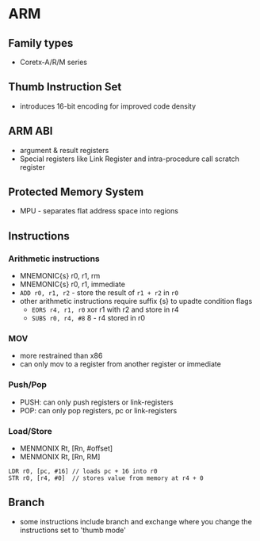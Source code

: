 # ARM

## Family types
* Coretx-A/R/M series

## Thumb Instruction Set
* introduces 16-bit encoding for improved code density


## ARM ABI
* argument & result registers
* Special registers like Link Register and intra-procedure call scratch register


## Protected Memory System
* MPU - separates flat address space into regions



## Instructions
### Arithmetic instructions
* MNEMONIC{s} r0, r1, rm
* MNEMONIC{s} r0, r1, immediate
* `ADD r0, r1, r2` - store the result of `r1 + r2` in `r0`
* other arithmetic instructions require suffix {s} to upadte condition flags
    * `EORS r4, r1, r0` xor r1 with r2 and store in r4
    * `SUBS r0, r4, #8` 8 - r4 stored in r0

### MOV
* more restrained than x86
* can only mov to a register from another register or immediate

### Push/Pop
* PUSH: can only push registers or link-registers
* POP: can only pop registers, pc or link-registers

### Load/Store
* MENMONIX Rt, [Rn, #offset]
* MENMONIX Rt, [Rn, RM]

```
LDR r0, [pc, #16] // loads pc + 16 into r0
STR r0, [r4, #0]  // stores value from memory at r4 + 0
```


## Branch
* some instructions include branch and exchange where you change the instructions set to 'thumb mode'




